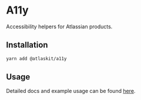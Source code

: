 # A11y

Accessibility helpers for Atlassian products.

## Installation

```sh
yarn add @atlaskit/a11y
```

## Usage

Detailed docs and example usage can be found [here](https://atlaskit.atlassian.com/packages/helpers/a11y).
